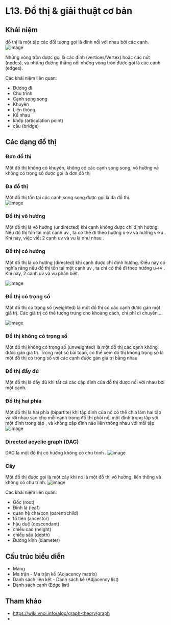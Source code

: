 
# L13. Đồ thị & giải thuật cơ bản 

## Khái niệm

đồ thị là một tập các đối tượng gọi là đỉnh nối với nhau bởi các cạnh.   
![image](https://github.com/user-attachments/assets/67991ab3-ca88-4237-ab59-fe3e3c67a6fd)

Những vòng tròn được gọi là các đỉnh (vertices/Vertex) hoặc các nút (nodes), và những đường thẳng nối những vòng tròn được gọi là các cạnh (edges).

Các khái niệm liên quan:  
- Đường đi
- Chu trình
- Cạnh song song
- Khuyên
- Liên thông
- Kề nhau
- khớp (articulation point)
- cầu (bridge)

  

## Các dạng đồ thị 

### Đơn đồ thị
Một đồ thị không có khuyên, không có các cạnh song song, vô hướng và không có trọng số được gọi là đơn đồ thị

### Đa đồ thị
Một đồ thị tồn tại các cạnh song song được gọi là đa đồ thị.  
![image](https://github.com/user-attachments/assets/35575d5d-0b79-438e-8026-0e16c2d660c5)

### Đồ thị vô hướng
Một đồ thị là vô hướng (undirected) khi cạnh không được chỉ định hướng. Nếu đồ thị tồn tại một cạnh uv , ta có thể đi theo hướng u->v và hướng  v->u . Khi này, việc viết 2 cạnh uv và vu là như nhau .

### Đồ thị có hướng
Một đồ thị là có hướng (directed) khi cạnh được chỉ định hướng. Điều này có nghĩa rằng nếu đồ thị tồn tại một cạnh uv , ta chỉ có thể đi theo hướng u->v . Khi này, 2 cạnh uv và vu phân biệt.

![image](https://github.com/user-attachments/assets/641f96f7-aa0d-4400-8ffa-b982340e32d7)

### Đồ thị có trọng số
Một đồ thị có trọng số (weighted) là một đồ thị có các cạnh được gán một giá trị. Các giá trị có thể tượng trưng cho khoảng cách, chi phí di chuyển,...

![image](https://github.com/user-attachments/assets/b55a3b8d-8115-4de3-86fe-2674c50e8339)

### Đồ thị không có trọng số
Một đồ thị không có trọng số (unweighted) là một đồ thị các cạnh không được gán giá trị. Trong một số bài toán, có thể xem đồ thị không trọng số là một đồ thị có trọng số với các cạnh được gán giá trị bằng nhau 

### Đồ thị đầy đủ
Một đồ thị là đầy đủ khi tất cả các cặp đỉnh của đồ thị được nối với nhau bởi một cạnh. 

### Đồ thị hai phía
Một đồ thị là hai phía (bipartite) khi tập đỉnh của nó có thể chia làm hai tập  và  rời nhau sao cho mỗi cạnh trong đồ thị phải nối một đỉnh trong tập  với một đỉnh trong tập , và không cặp đỉnh nào liên thông nhau với mỗi tập.  
![image](https://github.com/user-attachments/assets/eeac224f-7dcf-4d98-b4c8-a75beca39842)

### Directed acyclic graph (DAG)
DAG là một đồ thị có hướng không có chu trình . 
![image](https://github.com/user-attachments/assets/381b8d48-a260-4c1a-9e63-19f6dc3a24a9)


### Cây
Một đồ thị được gọi là một cây khi nó là một đồ thị vô hướng, liên thông và không có chu trình.
![image](https://github.com/user-attachments/assets/ac367fdd-f2e7-4cab-b254-4f2e2b8ac7d1)

Các khái niệm liên quan:  
- Gốc (root)
- Đỉnh lá (leaf)
- quan hệ cha/con (parent/child)
- tổ tiên (ancestor)
- hậu duệ (descendant)
- chiều cao (height)
- chiều sâu (depth)
- Đường kính (diameter)

## Cấu trúc biểu diễn
- Mảng
- Ma trận - Ma trận kề (Adjacency matrix)
- Danh sách liên kết - Danh sách kề (Adjacency list)
- Danh sách cạnh (Edge list)

## Tham khảo 
- https://wiki.vnoi.info/algo/graph-theory/graph
- 

